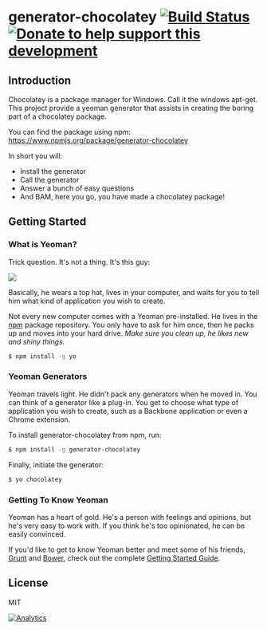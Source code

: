 # generator-chocolatey [![Build Status](https://secure.travis-ci.org/chevdor/generator-chocolatey.png?branch=master)](https://travis-ci.org/chevdor/generator-chocolatey) [![Donate to help support this development](http://img.shields.io/gittip/_alanshaw.svg)](https://www.gittip.com/chevdor/)

## Introduction ##
Chocolatey is a package manager for Windows. Call it the windows apt-get.
This project provide a yeoman generator that assists in creating the boring part of a chocolatey package.

You can find the package using npm: https://www.npmjs.org/package/generator-chocolatey

In short you will:
- Install the generator
- Call the generator
- Answer a bunch of easy questions
- And BAM, here you go, you have made a chocolatey package!

## Getting Started

### What is Yeoman?

Trick question. It's not a thing. It's this guy:

![](http://i.imgur.com/JHaAlBJ.png)

Basically, he wears a top hat, lives in your computer, and waits for you to tell him what kind of application you wish to create.

Not every new computer comes with a Yeoman pre-installed. He lives in the [npm](https://npmjs.org) package repository. You only have to ask for him once, then he packs up and moves into your hard drive. *Make sure you clean up, he likes new and shiny things.*

```bash
$ npm install -g yo
```

### Yeoman Generators

Yeoman travels light. He didn't pack any generators when he moved in. You can think of a generator like a plug-in. You get to choose what type of application you wish to create, such as a Backbone application or even a Chrome extension.

To install generator-chocolatey from npm, run:

```bash
$ npm install -g generator-chocolatey
```

Finally, initiate the generator:

```bash
$ yo chocolatey
```

### Getting To Know Yeoman

Yeoman has a heart of gold. He's a person with feelings and opinions, but he's very easy to work with. If you think he's too opinionated, he can be easily convinced.

If you'd like to get to know Yeoman better and meet some of his friends, [Grunt](http://gruntjs.com) and [Bower](http://bower.io), check out the complete [Getting Started Guide](https://github.com/yeoman/yeoman/wiki/Getting-Started).


## License

MIT

[![Analytics](https://ga-beacon.appspot.com/UA-53471907-1/chevdor/generator-chocolatey/README)](https://github.com/igrigorik/ga-beacon)

